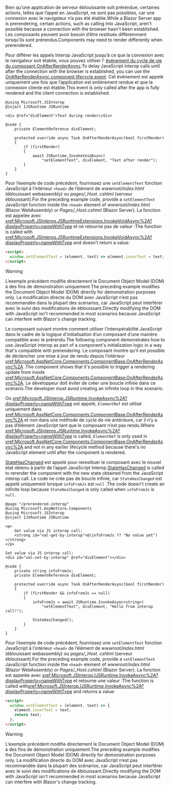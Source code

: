 ---
---
<span data-ttu-id="252c1-101">Bien qu’une application de serveur éblouissante soit prérendue, certaines actions, telles que l’appel en JavaScript, ne sont pas possibles, car une connexion avec le navigateur n’a pas été établie.</span><span class="sxs-lookup"><span data-stu-id="252c1-101">While a Blazor Server app is prerendering, certain actions, such as calling into JavaScript, aren't possible because a connection with the browser hasn't been established.</span></span> <span data-ttu-id="252c1-102">Les composants peuvent avoir besoin d’être restitués différemment lorsqu’ils sont prérendus.</span><span class="sxs-lookup"><span data-stu-id="252c1-102">Components may need to render differently when prerendered.</span></span>

<span data-ttu-id="252c1-103">Pour différer les appels Interop JavaScript jusqu’à ce que la connexion avec le navigateur soit établie, vous pouvez utiliser l' [événement du cycle de vie du composant OnAfterRenderAsync](xref:blazor/components/lifecycle#after-component-render).</span><span class="sxs-lookup"><span data-stu-id="252c1-103">To delay JavaScript interop calls until after the connection with the browser is established, you can use the [OnAfterRenderAsync component lifecycle event](xref:blazor/components/lifecycle#after-component-render).</span></span> <span data-ttu-id="252c1-104">Cet événement est appelé uniquement une fois que l’application est entièrement rendue et que la connexion cliente est établie.</span><span class="sxs-lookup"><span data-stu-id="252c1-104">This event is only called after the app is fully rendered and the client connection is established.</span></span>

```cshtml
@using Microsoft.JSInterop
@inject IJSRuntime JSRuntime

<div @ref="divElement">Text during render</div>

@code {
    private ElementReference divElement;

    protected override async Task OnAfterRenderAsync(bool firstRender)
    {
        if (firstRender)
        {
            await JSRuntime.InvokeVoidAsync(
                "setElementText", divElement, "Text after render");
        }
    }
}
```

<span data-ttu-id="252c1-105">Pour l’exemple de code précédent, fournissez une `setElementText` fonction JavaScript à l’intérieur `<head>` de l’élément de *wwwroot/index.html* (éblouissant webassembly) ou *pages/_Host. cshtml* (serveur éblouissant).</span><span class="sxs-lookup"><span data-stu-id="252c1-105">For the preceding example code, provide a `setElementText` JavaScript function inside the `<head>` element of *wwwroot/index.html* (Blazor WebAssembly) or *Pages/_Host.cshtml* (Blazor Server).</span></span> <span data-ttu-id="252c1-106">La fonction est appelée avec <xref:Microsoft.JSInterop.JSRuntimeExtensions.InvokeVoidAsync%2A?displayProperty=nameWithType> et ne retourne pas de valeur :</span><span class="sxs-lookup"><span data-stu-id="252c1-106">The function is called with <xref:Microsoft.JSInterop.JSRuntimeExtensions.InvokeVoidAsync%2A?displayProperty=nameWithType> and doesn't return a value:</span></span>

```html
<script>
  window.setElementText = (element, text) => element.innerText = text;
</script>
```

> [!WARNING]
> <span data-ttu-id="252c1-107">L’exemple précédent modifie directement le Document Object Model (DOM) à des fins de démonstration uniquement.</span><span class="sxs-lookup"><span data-stu-id="252c1-107">The preceding example modifies the Document Object Model (DOM) directly for demonstration purposes only.</span></span> <span data-ttu-id="252c1-108">La modification directe du DOM avec JavaScript n’est pas recommandée dans la plupart des scénarios, car JavaScript peut interférer avec le suivi des modifications de éblouissant.</span><span class="sxs-lookup"><span data-stu-id="252c1-108">Directly modifying the DOM with JavaScript isn't recommended in most scenarios because JavaScript can interfere with Blazor's change tracking.</span></span>

<span data-ttu-id="252c1-109">Le composant suivant montre comment utiliser l’interopérabilité JavaScript dans le cadre de la logique d’initialisation d’un composant d’une manière compatible avec le prérendu.</span><span class="sxs-lookup"><span data-stu-id="252c1-109">The following component demonstrates how to use JavaScript interop as part of a component's initialization logic in a way that's compatible with prerendering.</span></span> <span data-ttu-id="252c1-110">Le composant montre qu’il est possible de déclencher une mise à jour de rendu depuis l’intérieur <xref:Microsoft.AspNetCore.Components.ComponentBase.OnAfterRenderAsync%2A> .</span><span class="sxs-lookup"><span data-stu-id="252c1-110">The component shows that it's possible to trigger a rendering update from inside <xref:Microsoft.AspNetCore.Components.ComponentBase.OnAfterRenderAsync%2A>.</span></span> <span data-ttu-id="252c1-111">Le développeur doit éviter de créer une boucle infinie dans ce scénario.</span><span class="sxs-lookup"><span data-stu-id="252c1-111">The developer must avoid creating an infinite loop in this scenario.</span></span>

<span data-ttu-id="252c1-112">Où <xref:Microsoft.JSInterop.JSRuntime.InvokeAsync%2A?displayProperty=nameWithType> est appelé, `ElementRef` est utilisé uniquement dans <xref:Microsoft.AspNetCore.Components.ComponentBase.OnAfterRenderAsync%2A> et non dans une méthode de cycle de vie antérieure, car il n’y a pas d’élément JavaScript tant que le composant n’est pas rendu.</span><span class="sxs-lookup"><span data-stu-id="252c1-112">Where <xref:Microsoft.JSInterop.JSRuntime.InvokeAsync%2A?displayProperty=nameWithType> is called, `ElementRef` is only used in <xref:Microsoft.AspNetCore.Components.ComponentBase.OnAfterRenderAsync%2A> and not in any earlier lifecycle method because there's no JavaScript element until after the component is rendered.</span></span>

<span data-ttu-id="252c1-113">[StateHasChanged](xref:blazor/components/lifecycle#state-changes) est appelé pour rerestituer le composant avec le nouvel état obtenu à partir de l’appel JavaScript Interop.</span><span class="sxs-lookup"><span data-stu-id="252c1-113">[StateHasChanged](xref:blazor/components/lifecycle#state-changes) is called to rerender the component with the new state obtained from the JavaScript interop call.</span></span> <span data-ttu-id="252c1-114">Le code ne crée pas de boucle infinie, car `StateHasChanged` est appelé uniquement lorsque `infoFromJs` est `null` .</span><span class="sxs-lookup"><span data-stu-id="252c1-114">The code doesn't create an infinite loop because `StateHasChanged` is only called when `infoFromJs` is `null`.</span></span>

```cshtml
@page "/prerendered-interop"
@using Microsoft.AspNetCore.Components
@using Microsoft.JSInterop
@inject IJSRuntime JSRuntime

<p>
    Get value via JS interop call:
    <strong id="val-get-by-interop">@(infoFromJs ?? "No value yet")</strong>
</p>

Set value via JS interop call:
<div id="val-set-by-interop" @ref="divElement"></div>

@code {
    private string infoFromJs;
    private ElementReference divElement;

    protected override async Task OnAfterRenderAsync(bool firstRender)
    {
        if (firstRender && infoFromJs == null)
        {
            infoFromJs = await JSRuntime.InvokeAsync<string>(
                "setElementText", divElement, "Hello from interop call!");

            StateHasChanged();
        }
    }
}
```

<span data-ttu-id="252c1-115">Pour l’exemple de code précédent, fournissez une `setElementText` fonction JavaScript à l’intérieur `<head>` de l’élément de *wwwroot/index.html* (éblouissant webassembly) ou *pages/_Host. cshtml* (serveur éblouissant).</span><span class="sxs-lookup"><span data-stu-id="252c1-115">For the preceding example code, provide a `setElementText` JavaScript function inside the `<head>` element of *wwwroot/index.html* (Blazor WebAssembly) or *Pages/_Host.cshtml* (Blazor Server).</span></span> <span data-ttu-id="252c1-116">La fonction est appelée avec <xref:Microsoft.JSInterop.IJSRuntime.InvokeAsync%2A?displayProperty=nameWithType> et retourne une valeur :</span><span class="sxs-lookup"><span data-stu-id="252c1-116">The function is called with<xref:Microsoft.JSInterop.IJSRuntime.InvokeAsync%2A?displayProperty=nameWithType> and returns a value:</span></span>

```html
<script>
  window.setElementText = (element, text) => {
    element.innerText = text;
    return text;
  };
</script>
```

> [!WARNING]
> <span data-ttu-id="252c1-117">L’exemple précédent modifie directement le Document Object Model (DOM) à des fins de démonstration uniquement.</span><span class="sxs-lookup"><span data-stu-id="252c1-117">The preceding example modifies the Document Object Model (DOM) directly for demonstration purposes only.</span></span> <span data-ttu-id="252c1-118">La modification directe du DOM avec JavaScript n’est pas recommandée dans la plupart des scénarios, car JavaScript peut interférer avec le suivi des modifications de éblouissant.</span><span class="sxs-lookup"><span data-stu-id="252c1-118">Directly modifying the DOM with JavaScript isn't recommended in most scenarios because JavaScript can interfere with Blazor's change tracking.</span></span>
